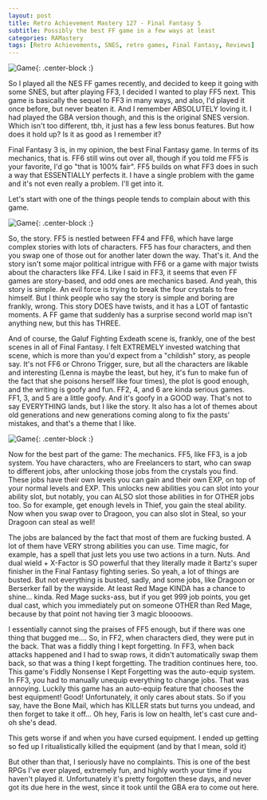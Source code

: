 ```yaml
---
layout: post
title: Retro Achievement Mastery 127 - Final Fantasy 5
subtitle: Possibly the best FF game in a few ways at least
categories: RAMastery
tags: [Retro Achievements, SNES, retro games, Final Fantasy, Reviews]
---
```



![Game](https://imgur.com/P7X5pt9.png){: .center-block :}

So I played all the NES FF games recently, and decided to keep it going with some SNES, but after playing FF3, I decided I wanted to play FF5 next. This game is basically the sequel to FF3 in many ways, and also, I'd played it once before, but never beaten it. And I remember ABSOLUTELY loving it. I had played the GBA version though, and this is the original SNES version. Which isn't too different, tbh, it just has a few less bonus features. But how does it hold up? Is it as good as I remember it?

Final Fantasy 3 is, in my opinion, the best Final Fantasy game. In terms of its mechanics, that is. FF6 still wins out over all, though if you told me FF5 is your favorite, I'd go "that is 100% fair". FF5 builds on what FF3 does in such a way that ESSENTIALLY perfects it. I have a single problem with the game and it's not even really a problem. I'll get into it.

Let's start with one of the things people tends to complain about with this game.

![Game](https://imgur.com/nZIElFz.png){: .center-block :}

So, the story. FF5 is nestled between FF4 and FF6, which have large complex stories with lots of characters. FF5 has four characters, and then you swap one of those out for another later down the way. That's it. And the story isn't some major political intrigue with FF6 or a game with major twists about the characters like FF4. Like I said in FF3, it seems that even FF games are story-based, and odd ones are mechanics based. And yeah, this story is simple. An evil force is trying to break the four crystals to free himself. But I think people who say the story is simple and boring are frankly, wrong. This story DOES have twists, and it has a LOT of fantastic moments. A FF game that suddenly has a surprise second world map isn't anything new, but this has THREE.

And of course, the Galuf Fighting Exdeath scene is, frankly, one of the best scenes in all of Final Fantasy. I felt EXTREMELY invested watching that scene, which is more than you'd expect from a "childish" story, as people say. It's not FF6 or Chrono Trigger, sure, but all the characters are likable and interesting (Lenna is maybe the least, but hey, it's fun to make fun of the fact that she poisons herself like four times), the plot is good enough, and the writing is goofy and fun. FF2, 4, and 6 are kinda serious games. FF1, 3, and 5 are a little goofy. And it's goofy in a GOOD way. That's not to say EVERYTHING lands, but I like the story. It also has a lot of themes about old generations and new generations coming along to fix the pasts' mistakes, and that's a theme that I like.

![Game](https://imgur.com/ypGDh71.png){: .center-block :}

Now for the best part of the game: The mechanics. FF5, like FF3, is a job system. You have characters, who are Freelancers to start, who can swap to different jobs, after unlocking those jobs from the crystals you find. These jobs have their own levels you can gain and their own EXP, on top of your normal levels and EXP. This unlocks new abilities you can slot into your ability slot, but notably, you can ALSO slot those abilities in for OTHER jobs too. So for example, get enough levels in Thief, you gain the steal ability. Now when you swap over to Dragoon, you can also slot in Steal, so your Dragoon can steal as well!

The jobs are balanced by the fact that most of them are fucking busted. A lot of them have VERY strong abilities you can use. Time magic, for example, has a spell that just lets you use two actions in a turn. Nuts. And dual wield + X-Factor is SO powerful that they literally made it Bartz's super finisher in the Final Fantasy fighting series. So yeah, a lot of things are busted. But not everything is busted, sadly, and some jobs, like Dragoon or Berserker fall by the wayside. At least Red Mage KINDA has a chance to shine... kinda. Red Mage sucks-ass, but if you get 999 job points, you get dual cast, which you immediately put on someone OTHER than Red Mage, because by that point not having tier 3 magic bloooows.

I essentially cannot sing the praises of FF5 enough, but if there was one thing that bugged me.... So, in FF2, when characters died, they were put in the back. That was a fiddly thing I kept forgetting. In FF3, when back attacks happened and I had to swap rows, it didn't automatically swap them back, so that was a thing I kept forgetting. The tradition continues here, too. This game's Fiddly Nonsense I Kept Forgetting was the auto-equip system. In FF3, you had to manually unequip everything to change jobs. That was annoying. Luckily this game has an auto-equip feature that chooses the best equipment! Good! Unfortunately, it only cares about stats. So if you say, have the Bone Mail, which has KILLER stats but turns you undead, and then forget to take it off... Oh hey, Faris is low on health, let's cast cure and- oh she's dead.

This gets worse if and when you have cursed equipment. I ended up getting so fed up I ritualistically killed the equipment (and by that I mean, sold it)

But other than that, I seriously have no complaints. This is one of the best RPGs I've ever played, extremely fun, and highly worth your time if you haven't played it. Unfortunately it's pretty forgotten these days, and never got its due here in the west, since it took until the GBA era to come out here.